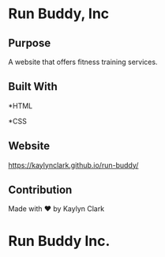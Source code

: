 #   Run Buddy, Inc

## Purpose
A website that offers fitness training services.

## Built With
*HTML 

*CSS

## Website
https://kaylynclark.github.io/run-buddy/

## Contribution
Made with ❤️ by Kaylyn Clark

# Run Buddy Inc.
